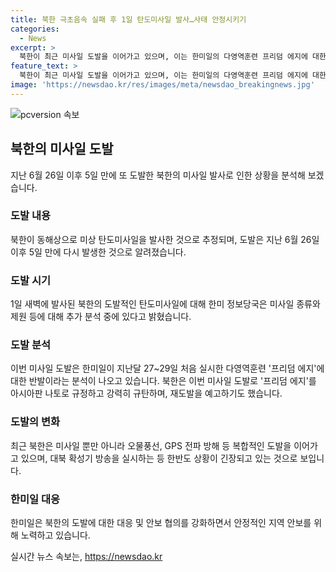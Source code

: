```yaml
---
title: 북한 극초음속 실패 후 1일 탄도미사일 발사…사태 안정시키기
categories:
  - News
excerpt: >
  북한이 최근 미사일 도발을 이어가고 있으며, 이는 한미일의 다영역훈련 프리덤 에지에 대한 반발로 풀이된다. 북한은 탄도미사일 발사 후 실패를 거듭했고, 우리 군은 공개된 영상으로 해당 미사일의 폭발과 관련된 장면을 보도했다. 또한 북한은 미사일 뿐만 아니라 오물풍선, GPS 전파 방해 등 복합적인 도발을 이어가고 있다. 한편, 북한은 최근 아시아판 나토로 불리는 프리덤 에지를 규탄하고, 재도발을 예고하고 있다.
feature_text: >
  북한이 최근 미사일 도발을 이어가고 있으며, 이는 한미일의 다영역훈련 프리덤 에지에 대한 반발로 풀이된다. 북한은 탄도미사일 발사 후 실패를 거듭했고, 우리 군은 공개된 영상으로 해당 미사일의 폭발과 관련된 장면을 보도했다. 또한 북한은 미사일 뿐만 아니라 오물풍선, GPS 전파 방해 등 복합적인 도발을 이어가고 있다. 한편, 북한은 최근 아시아판 나토로 불리는 프리덤 에지를 규탄하고, 재도발을 예고하고 있다.
image: 'https://newsdao.kr/res/images/meta/newsdao_breakingnews.jpg'
---
```


<p><img src="https://newsdao.kr/res/images/meta/newsdao_breakingnews.jpg" alt="pcversion 속보" /></p>

<h2 data-ke-size="size26">북한의 미사일 도발</h2>

<p data-ke-size="size16">지난 6월 26일 이후 5일 만에 또 도발한 북한의 미사일 발사로 인한 상황을 분석해 보겠습니다.</p>

<h3>도발 내용</h3>

<p data-ke-size="size16">북한이 동해상으로 미상 탄도미사일을 발사한 것으로 추정되며, 도발은 지난 6월 26일 이후 5일 만에 다시 발생한 것으로 알려졌습니다.</p>

<h3>도발 시기</h3>

<p data-ke-size="size16">1일 새벽에 발사된 북한의 도발적인 탄도미사일에 대해 한미 정보당국은 미사일 종류와 제원 등에 대해 추가 분석 중에 있다고 밝혔습니다.</p>

<h3>도발 분석</h3>

<p data-ke-size="size16">이번 미사일 도발은 한미일이 지난달 27~29일 처음 실시한 다영역훈련 '프리덤 에지'에 대한 반발이라는 분석이 나오고 있습니다. 북한은 이번 미사일 도발로 '프리덤 에지'를 아시아판 나토로 규정하고 강력히 규탄하며, 재도발을 예고하기도 했습니다.</p>

<h3>도발의 변화</h3>

<p data-ke-size="size16">최근 북한은 미사일 뿐만 아니라 오물풍선, GPS 전파 방해 등 복합적인 도발을 이어가고 있으며, 대북 확성기 방송을 실시하는 등 한반도 상황이 긴장되고 있는 것으로 보입니다.</p>

<h3>한미일 대응</h3>

<p data-ke-size="size16">한미일은 북한의 도발에 대한 대응 및 안보 협의를 강화하면서 안정적인 지역 안보를 위해 노력하고 있습니다.</p>
실시간 뉴스 속보는, <a href="https://newsdao.kr" rel="dofollow">https://newsdao.kr</a>


